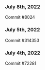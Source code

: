 ### July 8th, 2022

Commit #8024

### July 5th, 2022

Commit #314353


### July 4th, 2022

Commit #72281
